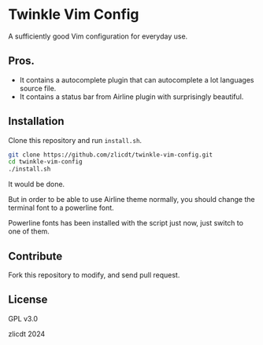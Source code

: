 # Twinkle Vim Config

A sufficiently good Vim configuration for everyday use.

## Pros.
* It contains a autocomplete plugin that can autocomplete a lot languages source file.
* It contains a status bar from Airline plugin with surprisingly beautiful.

## Installation
Clone this repository and run `install.sh`.

```bash
git clone https://github.com/zlicdt/twinkle-vim-config.git
cd twinkle-vim-config
./install.sh
```

It would be done.

But in order to be able to use Airline theme normally, you should change the terminal font to a powerline font.

Powerline fonts has been installed with the script just now, just switch to one of them.

## Contribute

Fork this repository to modify, and send pull request.

## License
GPL v3.0

zlicdt 2024
